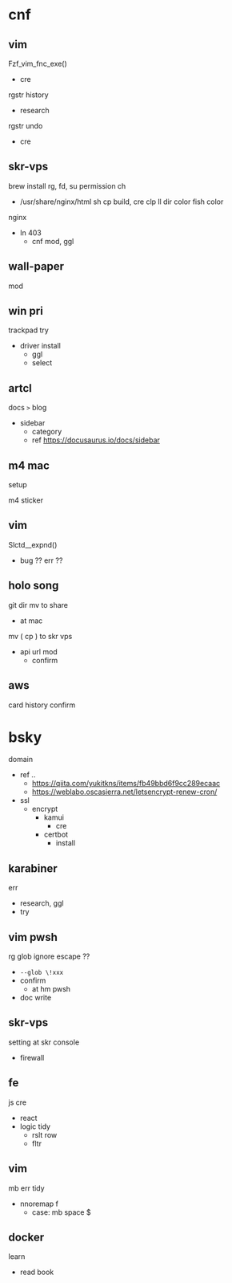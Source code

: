 
# cnf


## vim

Fzf_vim_fnc_exe()
- cre


rgstr history
- research


rgstr undo
- cre


## skr-vps

brew install
rg, fd, 
su permission ch
- /usr/share/nginx/html
sh cp build, cre
clp
ll dir color
fish color


nginx
- ln 403
  - cnf mod, ggl


## wall-paper

mod


## win pri

trackpad try
- driver install
  - ggl
  - select


## artcl

docs `>` blog 
- sidebar
  - category
  - ref https://docusaurus.io/docs/sidebar


## m4 mac

setup


m4 sticker


## vim

Slctd__expnd()
- bug ?? err ??


## holo song

git dir mv to share
- at mac


mv ( cp ) to skr vps
- api url mod
  - confirm


## aws

card history confirm


# bsky

domain
- ref                                              .. 
  - https://qiita.com/yukitkns/items/fb49bbd6f9cc289ecaac
  - https://weblabo.oscasierra.net/letsencrypt-renew-cron/
- ssl
  - encrypt
    - kamui
      - cre
    - certbot
      - install


## karabiner

err
- research, ggl
- try


## vim pwsh

rg glob ignore escape ??
- `--glob \!xxx`
- confirm
  - at hm pwsh
- doc write


## skr-vps

setting at skr console
- firewall


## fe

js cre
- react
- logic tidy
  - rslt row
  - fltr


## vim

mb err tidy
- nnoremap f
  - case: mb space $


## docker

learn
- read book



